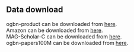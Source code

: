 ## Data download
ogbn-product can be downloaded from [here](https://v50tome-my.sharepoint.com/:f:/g/personal/sketchbane_v50tome_onmicrosoft_com/EkMKM8-9Mz5FpA_weM7hp_EBvzu7qRdtvzQnpPHOarnYDA).  
Amazon can be downloaded from [here](https://v50tome-my.sharepoint.com/:f:/g/personal/sketchbane_v50tome_onmicrosoft_com/EmHKeYP9bNBNk0hVYc83OO4BUglv5uaOT__bYCtfHpbA9g).  
MAG-Scholar-C can be downloaded from [here](https://v50tome-my.sharepoint.com/:f:/g/personal/sketchbane_v50tome_onmicrosoft_com/EgV5_AHINy9HiEysga07hwEB1HS0nr5UKUiUY14UmvWEgA).  
ogbn-papers100M can be downloaded from [here](https://v50tome-my.sharepoint.com/:f:/g/personal/sketchbane_v50tome_onmicrosoft_com/EtrAbfCZCStEtNZ-1wiXhRsB_omuhfc2VXfp4YCC4P6UQA).